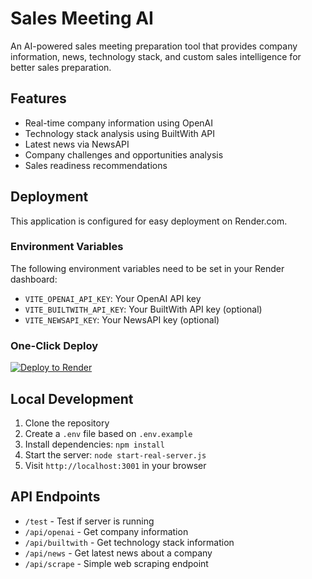 # Sales Meeting AI

An AI-powered sales meeting preparation tool that provides company information, news, technology stack, and custom sales intelligence for better sales preparation.

## Features

- Real-time company information using OpenAI
- Technology stack analysis using BuiltWith API
- Latest news via NewsAPI
- Company challenges and opportunities analysis
- Sales readiness recommendations

## Deployment

This application is configured for easy deployment on Render.com.

### Environment Variables

The following environment variables need to be set in your Render dashboard:

- `VITE_OPENAI_API_KEY`: Your OpenAI API key
- `VITE_BUILTWITH_API_KEY`: Your BuiltWith API key (optional)
- `VITE_NEWSAPI_KEY`: Your NewsAPI key (optional)

### One-Click Deploy

[![Deploy to Render](https://render.com/images/deploy-to-render-button.svg)](https://render.com/deploy?repo=https://github.com/YOUR_USERNAME/sales-meeting-ai)

## Local Development

1. Clone the repository
2. Create a `.env` file based on `.env.example`
3. Install dependencies: `npm install`
4. Start the server: `node start-real-server.js`
5. Visit `http://localhost:3001` in your browser

## API Endpoints

- `/test` - Test if server is running
- `/api/openai` - Get company information
- `/api/builtwith` - Get technology stack information
- `/api/news` - Get latest news about a company
- `/api/scrape` - Simple web scraping endpoint 